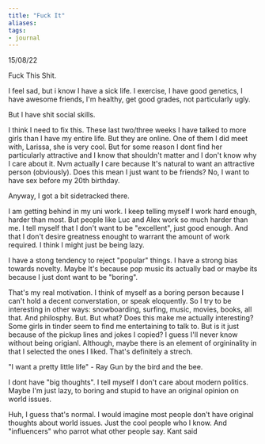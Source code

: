 ```yaml
---
title: "Fuck It"
aliases: 
tags: 
- journal
---
```


15/08/22

Fuck This Shit.

I feel sad, but i know I have a sick life. I exercise, I have good genetics, I have awesome friends, I'm healthy, get good grades, not particularly ugly. 

But I have shit social skills. 

I think I need to fix this. These last two/three weeks I have talked to more girls than I have my entire life. But they are online. One of them I did meet with, Larissa, she is very cool. But for some reason I dont find her particularly attractive and I know that shouldn't matter and I don't know why I care about it. Nvm actually I care because It's natural to want an attractive person (obviously). Does this mean I just want to be friends? No, I want to have sex before my 20th birthday. 

Anyway, I got a bit sidetracked there. 

I am getting behind in my uni work. I keep telling myself I work hard enough, harder than most. But people like Luc and Alex work so much harder than me. I tell myself that I don't want to be "excellent", just  good enough. And that I don't desire greatness enought to warrant the amount of work required. I think I might just be being lazy.

I have a stong tendency to reject "popular" things. I have a strong bias towards novelty. Maybe It's because pop music its actually bad or maybe its because I just dont want to be "boring".

That's my real motivation. I think of myself as a boring person because I can't hold a decent converstation, or speak eloquently. So I try to be interesting in other ways: snowboarding, surfing, music, movies, books, all that. And philosphy. But. But what? Does this make me actually interesting? Some girls in tinder seem to find me entertaining to talk to. But is it just because of the pickup lines and jokes I copied? I guess I'll never know without being origianl. Although, maybe there is an element of orgininality in that I selected the ones I liked. That's definitely a strech. 

"I want a pretty little life" - Ray Gun by the bird and the bee. 

I dont have "big thoughts". I tell myself I don't care about modern politics. Maybe I'm just lazy, to boring and stupid to have an original opinion on world issues. 

Huh, I guess that's normal. I would imagine most people don't have original thoughts about world issues. Just the cool people who I know. And "influencers" who parrot what other people say. Kant said 